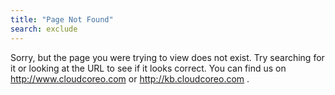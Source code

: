 ```yaml
---
title: "Page Not Found"
search: exclude
---  
```


Sorry, but the page you were trying to view does not exist. Try searching for it or looking at the URL to see if it looks correct.
You can find us on http://www.cloudcoreo.com or http://kb.cloudcoreo.com .
